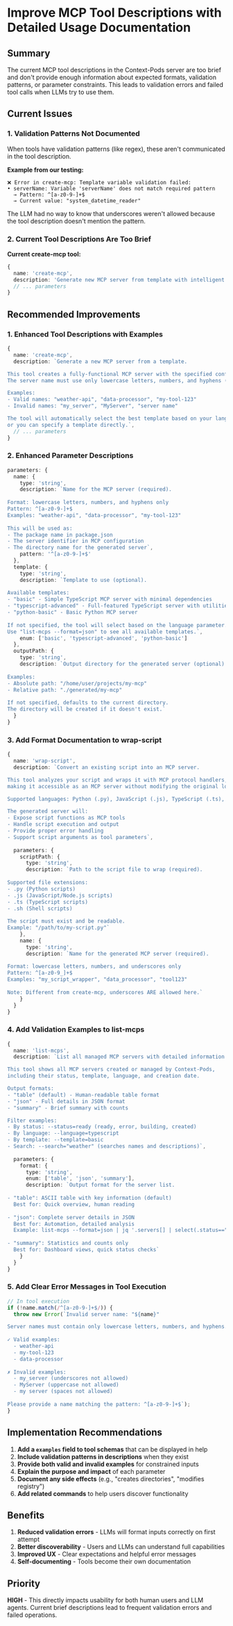 # Improve MCP Tool Descriptions with Detailed Usage Documentation

## Summary

The current MCP tool descriptions in the Context-Pods server are too brief and don't provide enough information about expected formats, validation patterns, or parameter constraints. This leads to validation errors and failed tool calls when LLMs try to use them.

## Current Issues

### 1. Validation Patterns Not Documented
When tools have validation patterns (like regex), these aren't communicated in the tool description.

**Example from our testing:**
```
❌ Error in create-mcp: Template variable validation failed:
• serverName: Variable 'serverName' does not match required pattern
  → Pattern: ^[a-z0-9-]+$
  → Current value: "system_datetime_reader"
```

The LLM had no way to know that underscores weren't allowed because the tool description doesn't mention the pattern.

### 2. Current Tool Descriptions Are Too Brief

**Current create-mcp tool:**
```typescript
{
  name: 'create-mcp',
  description: 'Generate new MCP server from template with intelligent template selection',
  // ... parameters
}
```

## Recommended Improvements

### 1. Enhanced Tool Descriptions with Examples

```typescript
{
  name: 'create-mcp',
  description: `Generate a new MCP server from a template.

This tool creates a fully-functional MCP server with the specified configuration.
The server name must use only lowercase letters, numbers, and hyphens (no underscores or spaces).

Examples:
- Valid names: "weather-api", "data-processor", "my-tool-123"
- Invalid names: "my_server", "MyServer", "server name"

The tool will automatically select the best template based on your language preference,
or you can specify a template directly.`,
  // ... parameters
}
```

### 2. Enhanced Parameter Descriptions

```typescript
parameters: {
  name: {
    type: 'string',
    description: `Name for the MCP server (required).
    
Format: lowercase letters, numbers, and hyphens only
Pattern: ^[a-z0-9-]+$
Examples: "weather-api", "data-processor", "my-tool-123"
    
This will be used as:
- The package name in package.json
- The server identifier in MCP configuration
- The directory name for the generated server`,
    pattern: '^[a-z0-9-]+$'
  },
  template: {
    type: 'string',
    description: `Template to use (optional).
    
Available templates:
- "basic" - Simple TypeScript MCP server with minimal dependencies
- "typescript-advanced" - Full-featured TypeScript server with utilities
- "python-basic" - Basic Python MCP server
    
If not specified, the tool will select based on the language parameter.
Use "list-mcps --format=json" to see all available templates.`,
    enum: ['basic', 'typescript-advanced', 'python-basic']
  },
  outputPath: {
    type: 'string',
    description: `Output directory for the generated server (optional).
    
Examples:
- Absolute path: "/home/user/projects/my-mcp"
- Relative path: "./generated/my-mcp"
    
If not specified, defaults to the current directory.
The directory will be created if it doesn't exist.`
  }
}
```

### 3. Add Format Documentation to wrap-script

```typescript
{
  name: 'wrap-script',
  description: `Convert an existing script into an MCP server.

This tool analyzes your script and wraps it with MCP protocol handlers,
making it accessible as an MCP server without modifying the original logic.

Supported languages: Python (.py), JavaScript (.js), TypeScript (.ts), Shell (.sh)

The generated server will:
- Expose script functions as MCP tools
- Handle script execution and output
- Provide proper error handling
- Support script arguments as tool parameters`,
  
  parameters: {
    scriptPath: {
      type: 'string',
      description: `Path to the script file to wrap (required).
      
Supported file extensions:
- .py (Python scripts)
- .js (JavaScript/Node.js scripts)
- .ts (TypeScript scripts)
- .sh (Shell scripts)
      
The script must exist and be readable.
Example: "/path/to/my-script.py"`
    },
    name: {
      type: 'string',
      description: `Name for the generated MCP server (required).
      
Format: lowercase letters, numbers, and underscores only
Pattern: ^[a-z0-9_]+$
Examples: "my_script_wrapper", "data_processor", "tool123"
      
Note: Different from create-mcp, underscores ARE allowed here.`
    }
  }
}
```

### 4. Add Validation Examples to list-mcps

```typescript
{
  name: 'list-mcps',
  description: `List all managed MCP servers with detailed information.

This tool shows all MCP servers created or managed by Context-Pods,
including their status, template, language, and creation date.

Output formats:
- "table" (default) - Human-readable table format
- "json" - Full details in JSON format
- "summary" - Brief summary with counts

Filter examples:
- By status: --status=ready (ready, error, building, created)
- By language: --language=typescript
- By template: --template=basic
- Search: --search="weather" (searches names and descriptions)`,
  
  parameters: {
    format: {
      type: 'string',
      enum: ['table', 'json', 'summary'],
      description: `Output format for the server list.
      
- "table": ASCII table with key information (default)
  Best for: Quick overview, human reading
  
- "json": Complete server details in JSON
  Best for: Automation, detailed analysis
  Example: list-mcps --format=json | jq '.servers[] | select(.status=="error")'
  
- "summary": Statistics and counts only
  Best for: Dashboard views, quick status checks`
    }
  }
}
```

### 5. Add Clear Error Messages in Tool Execution

```typescript
// In tool execution
if (!name.match(/^[a-z0-9-]+$/)) {
  throw new Error(`Invalid server name: "${name}"

Server names must contain only lowercase letters, numbers, and hyphens.
  
✓ Valid examples:
  - weather-api
  - my-tool-123
  - data-processor
  
✗ Invalid examples:
  - my_server (underscores not allowed)
  - MyServer (uppercase not allowed)
  - my server (spaces not allowed)
  
Please provide a name matching the pattern: ^[a-z0-9-]+$`);
}
```

## Implementation Recommendations

1. **Add a `examples` field to tool schemas** that can be displayed in help
2. **Include validation patterns in descriptions** when they exist
3. **Provide both valid and invalid examples** for constrained inputs
4. **Explain the purpose and impact** of each parameter
5. **Document any side effects** (e.g., "creates directories", "modifies registry")
6. **Add related commands** to help users discover functionality

## Benefits

1. **Reduced validation errors** - LLMs will format inputs correctly on first attempt
2. **Better discoverability** - Users and LLMs can understand full capabilities
3. **Improved UX** - Clear expectations and helpful error messages
4. **Self-documenting** - Tools become their own documentation

## Priority

**HIGH** - This directly impacts usability for both human users and LLM agents. Current brief descriptions lead to frequent validation errors and failed operations.